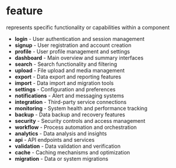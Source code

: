 # feature

represents specific functionality or capabilities within a component

- **login** - User authentication and session management
- **signup** - User registration and account creation
- **profile** - User profile management and settings
- **dashboard** - Main overview and summary interfaces
- **search** - Search functionality and filtering
- **upload** - File upload and media management
- **export** - Data export and reporting features
- **import** - Data import and migration tools
- **settings** - Configuration and preferences
- **notifications** - Alert and messaging systems
- **integration** - Third-party service connections
- **monitoring** - System health and performance tracking
- **backup** - Data backup and recovery features
- **security** - Security controls and access management
- **workflow** - Process automation and orchestration
- **analytics** - Data analysis and insights
- **api** - API endpoints and services
- **validation** - Data validation and verification
- **cache** - Caching mechanisms and optimization
- **migration** - Data or system migrations
